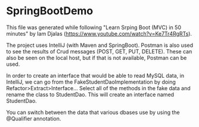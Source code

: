 # SpringBootDemo

This file was generated while following "Learn Srping Boot (MVC) in 50 minutes" by Iam Djalas (https://www.youtube.com/watch?v=Ke7Tr4RgRTs).

The project uses IntelliJ (with Maven and SpringBoot). Postman is also used to see the results of Crud messages (POST, GET, PUT, DELETE). These can also be seen on the local host, but if that is not available, Postman can be used.

In order to create an interface that would be able to read MySQL data, in IntelliJ, we can go from the FakeStudentDaoImplementation by doing Refactor>Extract>Interface...
Select all of the methods in the fake data and rename the class to StudentDao. This will create an interface named StudentDao.

You can switch between the data that various dbases use by using the @Qualifier annotation.
